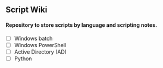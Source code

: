 ## Script Wiki
#### Repository to store scripts by language and scripting notes.

- [ ] Windows batch
- [ ] Windows PowerShell
- [ ] Active Directory (AD)
- [ ] Python

